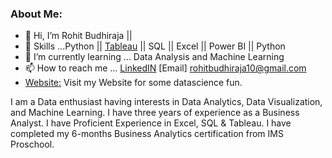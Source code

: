 ### About Me:

- 👋 Hi, I’m Rohit Budhiraja || 
- 👀 Skills ...Python || [Tableau](https://public.tableau.com/app/profile/rohit.budhiraja1186) || SQL || Excel || Power BI || Python
- 🌱 I’m currently learning ... Data Analysis and Machine Learning
- 📫 How to reach me ...  [LinkedIN](https://www.linkedin.com/in/rohit-budhiraja-35387b189/)  [Email] rohitbudhiraja10@gmail.com
- [Website:](https://rohitbudhiraja-xyz.stackstaging.com/) Visit my Website for some datascience fun.

I am a Data enthusiast having interests in Data Analytics, Data Visualization, and Machine Learning. I have three years of experience as a Business Analyst. I have Proficient Experience in Excel, SQL & Tableau. I have completed my 6-months Business Analytics certification from IMS Proschool.

<!--
**rohitbudhiraja/rohitbudhiraja** is a ✨ _special_ ✨ repository because its `README.md` (this file) appears on your GitHub profile.

